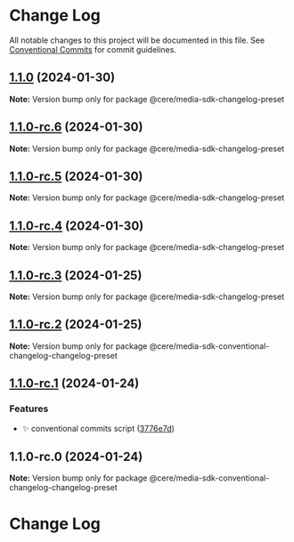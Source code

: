 # Change Log

All notable changes to this project will be documented in this file.
See [Conventional Commits](https://conventionalcommits.org) for commit guidelines.

## [1.1.0](https://github.com/Cerebellum-Network/cere-media-sdk-js/compare/v1.1.0-rc.6...v1.1.0) (2024-01-30)

**Note:** Version bump only for package @cere/media-sdk-changelog-preset

## [1.1.0-rc.6](https://github.com/Cerebellum-Network/cere-media-sdk-js/compare/v1.1.0-rc.5...v1.1.0-rc.6) (2024-01-30)

**Note:** Version bump only for package @cere/media-sdk-changelog-preset

## [1.1.0-rc.5](https://github.com/Cerebellum-Network/cere-media-sdk-js/compare/v1.1.0-rc.4...v1.1.0-rc.5) (2024-01-30)

**Note:** Version bump only for package @cere/media-sdk-changelog-preset

## [1.1.0-rc.4](https://github.com/Cerebellum-Network/cere-media-sdk-js/compare/v1.1.0-rc.3...v1.1.0-rc.4) (2024-01-30)

**Note:** Version bump only for package @cere/media-sdk-changelog-preset

## [1.1.0-rc.3](https://github.com/Cerebellum-Network/cere-media-sdk-js/compare/v1.1.0-rc.2...v1.1.0-rc.3) (2024-01-25)

**Note:** Version bump only for package @cere/media-sdk-changelog-preset

## [1.1.0-rc.2](https://github.com/Cerebellum-Network/cere-media-sdk-js/compare/v1.1.0-rc.1...v1.1.0-rc.2) (2024-01-25)

**Note:** Version bump only for package @cere/media-sdk-conventional-changelog-changelog-preset

## [1.1.0-rc.1](https://github.com/Cerebellum-Network/cere-media-sdk-js/compare/v1.1.0-rc.0...v1.1.0-rc.1) (2024-01-24)

### Features

- ✨ conventional commits script ([3776e7d](https://github.com/Cerebellum-Network/cere-media-sdk-js/commit/3776e7d0d3356652c3b638d4dd048e843685e43c))

## 1.1.0-rc.0 (2024-01-24)

**Note:** Version bump only for package @cere/media-sdk-conventional-changelog-changelog-preset

# Change Log
